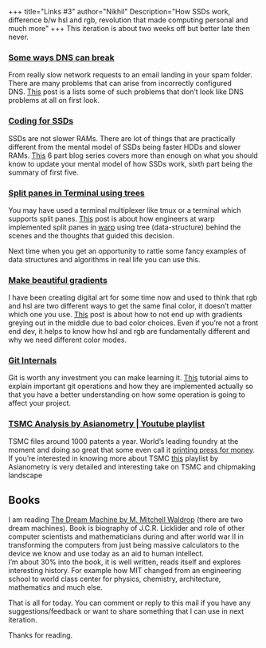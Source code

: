+++
title="Links #3"
author="Nikhil"
Description="How SSDs work, difference b/w hsl and rgb, revolution that made computing personal and much more"
+++
This iteration is about two weeks off but better late then never.

### [Some ways DNS can break](https://jvns.ca/blog/2022/01/15/some-ways-dns-can-break/)

From really slow network requests to an email landing in your spam folder. There are many problems that can arise from incorrectly configured DNS. [This](https://jvns.ca/blog/2022/01/15/some-ways-dns-can-break/) post is a lists some of such problems that don’t look like DNS problems at all on first look.

### [Coding for SSDs](https://codecapsule.com/2014/02/12/coding-for-ssds-part-1-introduction-and-table-of-contents/)

SSDs are not slower RAMs. There are lot of things that are practically different from the mental model of SSDs being faster HDDs and slower RAMs. [This](https://codecapsule.com/2014/02/12/coding-for-ssds-part-1-introduction-and-table-of-contents/) 6 part blog series covers more than enough on what you should know to update your mental model of how SSDs work, sixth part being the summary of first five.

### [Split panes in Terminal using trees](https://blog.warp.dev/using-tree-data-structures-to-implement-terminal-split-panes-more-fun-than-it-sounds/)

You may have used a terminal multiplexer like tmux or a terminal which supports split panes. [This](https://blog.warp.dev/using-tree-data-structures-to-implement-terminal-split-panes-more-fun-than-it-sounds/) post is about how engineers at warp implemented split panes in [warp](https://www.warp.dev/) using tree (data-structure) behind the scenes and the thoughts that guided this decision.

Next time when you get an opportunity to rattle some fancy examples of data structures and algorithms in real life you can use this.

### [Make beautiful gradients](https://www.joshwcomeau.com/css/make-beautiful-gradients/)

I have been creating digital art for some time now and used to think that rgb and hsl are two different ways to get the same final color, it doesn’t matter which one you use. [This](https://www.joshwcomeau.com/css/make-beautiful-gradients/) post is about how to not end up with gradients greying out in the middle due to bad color choices. Even if you’re not a front end dev, it helps to know how hsl and rgb are fundamentally different and why we need different color modes.

### [Git Internals](https://developer.ibm.com/tutorials/d-learn-workings-git/)

Git is worth any investment you can make learning it. [This](https://developer.ibm.com/tutorials/d-learn-workings-git/) tutorial aims to explain important git operations and how they are implemented actually so that you have a better understanding on how some operation is going to affect your project.

### [TSMC Analysis by Asianometry | Youtube playlist](https://www.youtube.com/playlist?list=PLKtxx9TnH76SRC7ZbOu2Nsg5mC72fy-GZ)

TSMC files around 1000 patents a year. World’s leading foundry at the moment and doing so great that some even call it [printing press for money](https://www.nextplatform.com/2022/01/14/the-money-printing-press-that-is-chip-maker-tsmc/). If you’re interested in knowing more about TSMC [this](https://www.youtube.com/playlist?list=PLKtxx9TnH76SRC7ZbOu2Nsg5mC72fy-GZ) playlist by Asianometry is very detailed and interesting take on TSMC and chipmaking landscape

## Books


I am reading [The Dream Machine by M. Mitchell Waldrop](https://www.goodreads.com/en/book/show/722412.The_Dream_Machine) (there are two dream machines). Book is biography of J.C.R. Licklider and role of other computer scientists and mathematicians during and after world war II in transforming the computers from just being massive calculators to the device we know and use today as an aid to human intellect.  
I’m about 30% into the book, it is well written, reads itself and explores interesting history. For example how MIT changed from an engineering school to world class center for physics, chemistry, architecture, mathematics and much else.

That is all for today. You can comment or reply to this mail if you have any suggestions/feedback or want to share something that I can use in next iteration.

Thanks for reading.
